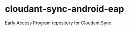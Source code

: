 cloudant-sync-android-eap
=========================

Early Access Program repository for Cloudant Sync

